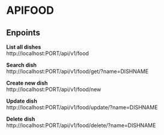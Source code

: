 # APIFOOD

## Enpoints

__List all dishes__ <br/>
http://localhost:PORT/api/v1/food

__Search dish__ <br/>
http://localhost:PORT/api/v1/food/get/?name=DISHNAME

__Create new dish__ <br/>
http://localhost:PORT/api/v1/food/new

__Update dish__ <br/>
http://localhost:PORT/api/v1/food/update/?name=DISHNAME

__Delete dish__ <br/>
http://localhost:PORT/api/v1/food/delete/?name=DISHNAME